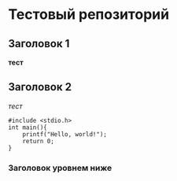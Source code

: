 # Тестовый репозиторий
## Заголовок 1

**тест**

## Заголовок 2

_тест_

```
#include <stdio.h>
int main(){
	printf("Hello, world!");
	return 0;
}
```
### Заголовок уровнем ниже
